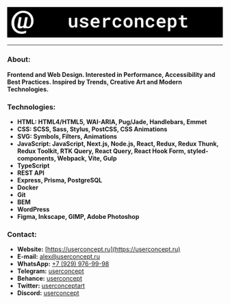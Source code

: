 <a href="https://userconcept.ru" rel="noopener noreferrer nofollow">
    <img src="https://raw.githubusercontent.com/userconcept/userconcept/main/assets/userconcept-readme__logo_main.svg" alt="Userconcept logo">
</a>

---

### About:

**Frontend and Web Design. Interested in Performance, Accessibility and Best Practices. Inspired by Trends, Creative Art and Modern Technologies.**

### Technologies:

* **HTML: HTML4/HTML5, WAI-ARIA, Pug/Jade, Handlebars, Emmet**
* **CSS: SCSS, Sass, Stylus, PostCSS, CSS Animations**
* **SVG: Symbols, Filters, Animations**
* **JavaScript: JavaScript, Next.js, Node.js, React, Redux, Redux Thunk, Redux Toolkit, RTK Query, React Query, React Hook Form, styled-components, Webpack, Vite, Gulp**
* **TypeScript**
* **REST API**
* **Express, Prisma, PostgreSQL**
* **Docker**
* **Git**
* **BEM**
* **WordPress**
* **Figma, Inkscape, GIMP, Adobe Photoshop**

### Contact:

* **Website:** [https://userconcept.ru](https://userconcept.ru)
* **E-mail:** [alex@userconcept.ru](mailto:alex@userconcept.ru)
* **WhatsApp:** [+7 (929) 976-99-98](https://wa.me/79299769998)
* **Telegram:** [userconcept](https://t.me/userconcept)
* **Behance:** [userconcept](https://www.behance.net/userconcept)
* **Twitter:** [userconceptart](https://twitter.com/userconceptart)
* **Discord:** [userconcept](https://discord.gg/RCRwebCKHa)
